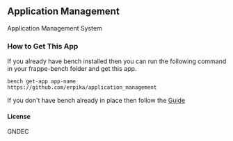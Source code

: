 ## Application Management

Application Management System

### How to Get This App
If you already have bench installed then you can run the following command in your frappe-bench folder and get this app.

`bench get-app app-name https://github.com/erpika/application_management`

If you don't have bench already in place then follow the [Guide](https://frappeframework.com/docs/user/en/installation)

#### License

GNDEC
